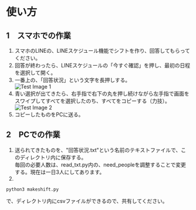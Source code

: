 # **使い方**  
## 1　スマホでの作業  
1. スマホのLINEの、LINEスケジュール機能でシフトを作り、回答してもらってください。  
2. 回答が終わったら、LINEスケジュールの「今すぐ確認」を押し、最初の日程を選択して開く。  
3. 一番上の、「回答状況」という文字を長押しする。  
![Test Image 1](https://github.com/mamisanlover/test/blob/main/%E4%BE%8B1.png)  
4. 青い選択が出てきたら、右手指で右下の丸を押し続けながら左手指で画面をスワイプしてすべてを選択したのち、すべてをコピーする（力技）。  
![Test Image 2](https://github.com/mamisanlover/test/blob/main/%E4%BE%8B2.png)  
5. コピーしたものをPCに送る。  

## 2　PCでの作業  
1. 送られてきたものを、"回答状況.txt"という名前のテキストファイルで、このディレクトリ内に保存する。  
毎回の必要人数は、read_txt.py内の、need_peopleを調整することで変更する。現在は一日3人にしてあります。  
2.
```
python3 makeshift.py
```
で、ディレクトリ内にcsvファイルができるので、共有してください。  
